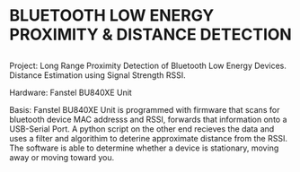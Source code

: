 # BLUETOOTH LOW ENERGY PROXIMITY & DISTANCE DETECTION 

##

Project: Long Range Proximity Detection of Bluetooth Low Energy Devices. Distance Estimation using Signal Strength RSSI.  

Hardware: Fanstel BU840XE Unit

Basis: Fanstel BU840XE Unit is programmed with firmware that scans for bluetooth device MAC addresss and RSSI, forwards that information onto a USB-Serial Port. A  python script on the other end recieves the data and uses a filter and algorithim to deterine approximate distance from the RSSI. The software is able to determine whether a device is stationary, moving away or moving toward you.


